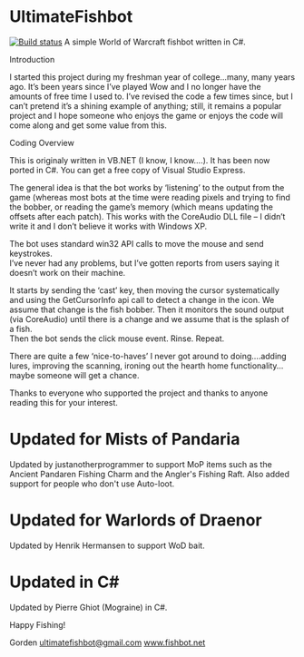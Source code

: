 UltimateFishbot
===============
[![Build status](https://ci.appveyor.com/api/projects/status/rjlp159797lfbf72?svg=true)](https://ci.appveyor.com/project/RobPaulson/ultimatefishbot)
A simple World of Warcraft fishbot written in C#.

Introduction

I started this project during my freshman year of college…many, many years ago.
It’s been years since I’ve played Wow and I no longer have the amounts of free
time I used to.  I’ve revised the code a few times since, but I can’t pretend 
it’s a shining example of anything; still, it remains a popular project and I 
hope someone who enjoys the game or enjoys the code will come along and get 
some value from this.

Coding Overview

This is originaly written in VB.NET (I know, I know….). It has been now ported
in C#. You can get a free copy of Visual Studio Express.

The general idea is that the bot works by ‘listening’ to the output from the
game (whereas most bots at the time were reading pixels and trying to find the 
bobber, or reading the game’s memory (which means updating the offsets after 
each patch).  This works with the CoreAudio DLL file – I didn’t write it and 
I don’t believe it works with Windows XP.

The bot uses standard win32 API calls to move the mouse and send keystrokes.  
I’ve never had any problems, but I’ve gotten reports from users saying it 
doesn’t work on their machine.  

It starts by sending the ‘cast’ key, then moving the cursor systematically and 
using the GetCursorInfo api call to detect a change in the icon.  We assume 
that change is the fish bobber.  Then it monitors the sound output (via 
CoreAudio) until there is a change and we assume that is the splash of a fish.  
Then the bot sends the click mouse event.  Rinse.  Repeat.

There are quite a few ‘nice-to-haves’ I never got around to doing….adding 
lures, improving the scanning, ironing out the hearth home functionality…
maybe someone will get a chance.

Thanks to everyone who supported the project and thanks to anyone reading this
for your interest.

Updated for Mists of Pandaria
=============================

Updated by justanotherprogrammer to support MoP items such as the Ancient
Pandaren Fishing Charm and the Angler's Fishing Raft.  Also added support for
people who don't use Auto-loot.

Updated for Warlords of Draenor
===============================

Updated by Henrik Hermansen to support WoD bait.

Updated in C#
===============================

Updated by Pierre Ghiot (Mograine) in C#.

Happy Fishing!

Gorden
ultimatefishbot@gmail.com
www.fishbot.net
